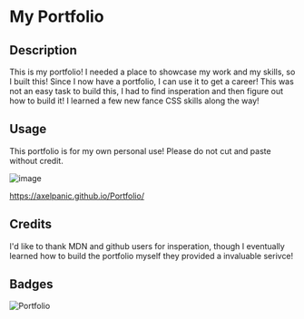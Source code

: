 # My Portfolio

## Description

This is my portfolio! I needed a place to showcase my work and my skills, so I built this!
Since I now have a portfolio, I can use it to get a career!
This was not an easy task to build this, I had to find insperation and then figure out how to build it! I learned a few new fance CSS skills along the way!

## Usage

This portfolio is for my own personal use! Please do not cut and paste without credit.

![image](https://user-images.githubusercontent.com/112765530/207206369-d30192f5-d8b6-4045-9358-182b9e07fa47.png)


https://axelpanic.github.io/Portfolio/
## Credits

I'd like to thank MDN and github users for insperation, though I eventually learned how to build the portfolio myself they provided a invaluable serivce!



## Badges

![Portfolio](https://img.shields.io/github/stars/Axelpanic/portfolio?style=social)

